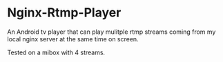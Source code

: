 # Nginx-Rtmp-Player
An Android tv player that can play mulitple rtmp streams coming from my local nginx server at the same time on screen.

Tested on a mibox with 4 streams.
